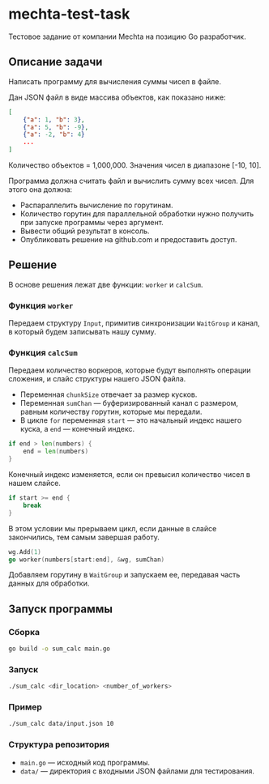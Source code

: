 
# mechta-test-task

Тестовое задание от компании Mechta на позицию Go разработчик.

## Описание задачи

Написать программу для вычисления суммы чисел в файле.

Дан JSON файл в виде массива объектов, как показано ниже:

```json
[
    {"a": 1, "b": 3},
    {"a": 5, "b": -9},
    {"a": -2, "b": 4}
    ...
]
```

Количество объектов = 1,000,000. Значения чисел в диапазоне [-10, 10].

Программа должна считать файл и вычислить сумму всех чисел. Для этого она должна:
- Распараллелить вычисление по горутинам.
- Количество горутин для параллельной обработки нужно получить при запуске программы через аргумент.
- Вывести общий результат в консоль.
- Опубликовать решение на github.com и предоставить доступ.

## Решение

В основе решения лежат две функции: `worker` и `calcSum`.

### Функция `worker`

Передаем структуру `Input`, примитив синхронизации `WaitGroup` и канал, в который будем записывать нашу сумму.

### Функция `calcSum`

Передаем количество воркеров, которые будут выполнять операции сложения, и слайс структуры нашего JSON файла.

- Переменная `chunkSize` отвечает за размер кусков.
- Переменная `sumChan` — буферизированный канал с размером, равным количеству горутин, которые мы передали.
- В цикле `for` переменная `start` — это начальный индекс нашего куска, а `end` — конечный индекс.

```go
if end > len(numbers) {
    end = len(numbers)
}
```
Конечный индекс изменяется, если он превысил количество чисел в нашем слайсе.

```go
if start >= end {
    break
}
```
В этом условии мы прерываем цикл, если данные в слайсе закончились, тем самым завершая работу.

```go
wg.Add(1)
go worker(numbers[start:end], &wg, sumChan)
```
Добавляем горутину в `WaitGroup` и запускаем ее, передавая часть данных для обработки.

## Запуск программы

### Сборка

```sh
go build -o sum_calc main.go
```

### Запуск

```sh
./sum_calc <dir_location> <number_of_workers>
```

### Пример

```sh
./sum_calc data/input.json 10
```


### Структура репозитория

- `main.go` — исходный код программы.
- `data/` — директория с входными JSON файлами для тестирования.
